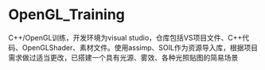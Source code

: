 # OpenGL_Training
C++/OpenGL训练，开发环境为visual studio，仓库包括VS项目文件、C++代码、OpenGLShader、素材文件。使用assimp、SOIL作为资源导入库，根据项目需求做过适当更改，已搭建一个具有光源、雾效、各种光照贴图的简易场景
